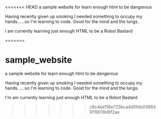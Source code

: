 <<<<<<< HEAD
a sample website for learn enough html to be dangerous

Having recently given up smoking I needed something to occupy my hands......so I'm learning to code. Good for the mind and the lungs.

I am currently learning just enough HTML to be a Robot Bastard

=======
# sample_website
a sample website for learn enough html to be dangerous

Having recently given up smoking I needed something to occupy my hands......so I'm learning to code. Good for the mind and the lungs.

I'm am currently learning just enough HTML to be a Robot Bastard
>>>>>>> c8c4ee116e723bca4d5feb036649119019d8f2ae
